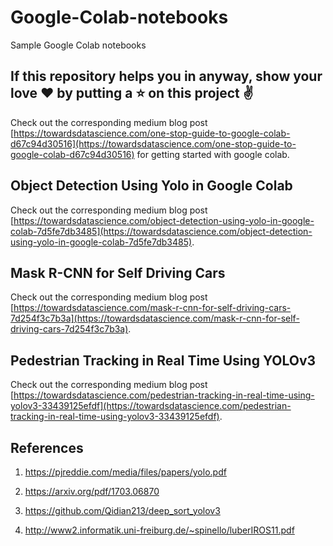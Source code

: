 # Google-Colab-notebooks
Sample Google Colab notebooks

## If this repository helps you in anyway, show your love :heart: by putting a :star: on this project :v:

Check out the corresponding medium blog post [https://towardsdatascience.com/one-stop-guide-to-google-colab-d67c94d30516](https://towardsdatascience.com/one-stop-guide-to-google-colab-d67c94d30516) for getting started with google colab.

## Object Detection Using Yolo in Google Colab

Check out the corresponding medium blog post [https://towardsdatascience.com/object-detection-using-yolo-in-google-colab-7d5fe7db3485](https://towardsdatascience.com/object-detection-using-yolo-in-google-colab-7d5fe7db3485).

## Mask R-CNN for Self Driving Cars

Check out the corresponding medium blog post [https://towardsdatascience.com/mask-r-cnn-for-self-driving-cars-7d254f3c7b3a](https://towardsdatascience.com/mask-r-cnn-for-self-driving-cars-7d254f3c7b3a).

## Pedestrian Tracking in Real Time Using YOLOv3

Check out the corresponding medium blog post [https://towardsdatascience.com/pedestrian-tracking-in-real-time-using-yolov3-33439125efdf](https://towardsdatascience.com/pedestrian-tracking-in-real-time-using-yolov3-33439125efdf).

## References

1. https://pjreddie.com/media/files/papers/yolo.pdf

2. https://arxiv.org/pdf/1703.06870

3. https://github.com/Qidian213/deep_sort_yolov3

4. http://www2.informatik.uni-freiburg.de/~spinello/luberIROS11.pdf
